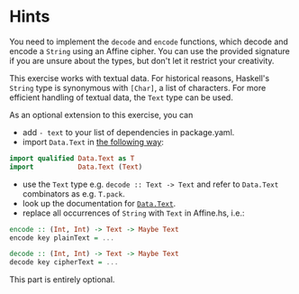 # Hints

You need to implement the `decode` and `encode` functions, which decode and encode a `String` using an Affine cipher.
You can use the provided signature if you are unsure about the types, but don't let it restrict your creativity.

This exercise works with textual data.
For historical reasons, Haskell's `String` type is synonymous with `[Char]`, a list of characters.
For more efficient handling of textual data, the `Text` type can be used.

As an optional extension to this exercise, you can

- add `- text` to your list of dependencies in package.yaml.
- import `Data.Text` in [the following way](https://hackernoon.com/4-steps-to-a-better-imports-list-in-haskell-43a3d868273c):

```haskell
import qualified Data.Text as T
import           Data.Text (Text)
```

- use the `Text` type e.g. `decode :: Text -> Text` and refer to `Data.Text` combinators as e.g. `T.pack`.
- look up the documentation for [`Data.Text`](https://hackage.haskell.org/package/text/docs/Data-Text.html).
- replace all occurrences of `String` with `Text` in Affine.hs, i.e.:

```haskell
encode :: (Int, Int) -> Text -> Maybe Text
encode key plainText = ...

decode :: (Int, Int) -> Text -> Maybe Text
decode key cipherText = ...
```

This part is entirely optional.
